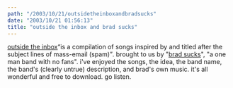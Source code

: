```yaml
---
path: "/2003/10/21/outsidetheinboxandbradsucks" 
date: "2003/10/21 01:56:13" 
title: "outside the inbox and brad sucks" 
---
```

<p><a href="http://www.bradsucks.net/?nav=oti">outside the inbox</a><q>is a compilation of songs inspired by and titled after the subject lines of mass-email (spam)</q>. brought to us by "<a href="http://www.bradsucks.net/">brad sucks</a>", "a one man band with no fans". i've enjoyed the songs, the idea, the band name, the band's (clearly untrue) description, and brad's own music. it's all wonderful and free to download. go listen.</p>